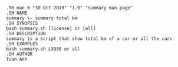         .TH man 6 "30 Oct 2019" "1.0" "summary man page"
        .SH NAME
        summary \- summary total km 
        .SH SYNOPSIS
        bash summary.sh [license] or [all]
        .SH DESCRIPTION 
        summary is a script that show total km of a car or all the cars
        .SH EXAMPLES 
        bash summary.sh LX930 or all
        .SH AUTHOR
        Tuan Anh
